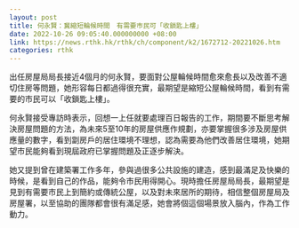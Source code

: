 ```yaml
---
layout: post
title: 何永賢：冀縮短輪候時間　有需要巿民可「收鎖匙上樓」
date: 2022-10-26 09:05:40.000000000 +08:00
link: https://news.rthk.hk/rthk/ch/component/k2/1672712-20221026.htm
categories: rthk
---
```


出任房屋局局長接近4個月的何永賢，要面對公屋輪候時間愈來愈長以及改善不適切住房等問題，她形容每日都過得很充實，最期望是縮短公屋輪候時間，看到有需要的巿民可以「收鎖匙上樓」。

何永賢接受專訪時表示，回想一上任就要處理百日報告的工作，期間要不斷思考解決房屋問題的方法，為未來5至10年的房屋供應作規劃，亦要掌握很多涉及房屋供應量的數字，看到劏房戶的居住環境不理想，認為需要為他們改善居住環境，她期望巿民能夠看到現屆政府已掌握問題及正逐步解決。

她又提到曾在建築署工作多年，參與過很多公共設施的建造，感到最滿足及快樂的時候，是看到自己的作品，能夠令巿民用得開心。現時擔任房屋局局長，最期望是見到有需要巿民上到簡約或傳統公屋，以及對未來居所的期待，相信整個房屋局及房屋署，以至協助的團隊都會很有滿足感，她會將個這個場景放入腦內，作為工作動力。
